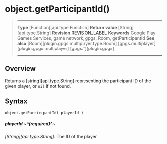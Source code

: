 # object.getParticipantId()

> --------------------- ------------------------------------------------------------------------------------------
> __Type__              [Function][api.type.Function]
> __Return value__      [String][api.type.String]
> __Revision__          [REVISION_LABEL](REVISION_URL)
> __Keywords__          Google Play Games Services, game network, gpgs, Room, getParticipantId
> __See also__          [Room][plugin.gpgs.multiplayer.type.Room]
>						[gpgs.multiplayer][plugin.gpgs.multiplayer]
>                       [gpgs.*][plugin.gpgs]
> --------------------- ------------------------------------------------------------------------------------------

## Overview

Returns a [string][api.type.String] representing the participant ID of the given player, or `nil` if not found.

## Syntax

	object.getParticipantId( playerId )

##### playerId ~^(required)^~
_[String][api.type.String]._ The ID of the player.